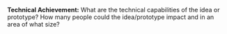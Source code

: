 **Technical Achievement:** What are the technical capabilities of the idea or prototype? How many people could the idea/prototype impact and in an area of what size?
